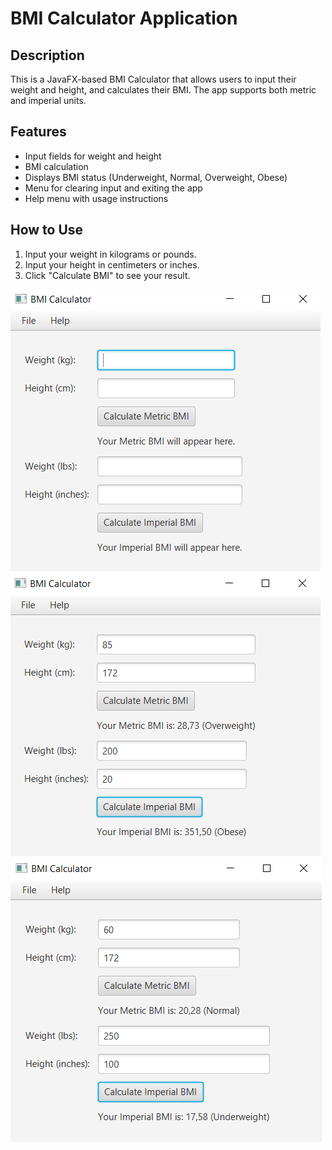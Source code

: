 # BMI Calculator Application

## Description
This is a JavaFX-based BMI Calculator that allows users to input their weight and height, and calculates their BMI. The app supports both metric and imperial units.

## Features
- Input fields for weight and height
- BMI calculation
- Displays BMI status (Underweight, Normal, Overweight, Obese)
- Menu for clearing input and exiting the app
- Help menu with usage instructions

## How to Use
1. Input your weight in kilograms or pounds.
2. Input your height in centimeters or inches.
3. Click "Calculate BMI" to see your result.

![img.png](img.png)
![img_1.png](img_1.png)
![img_2.png](img_2.png)